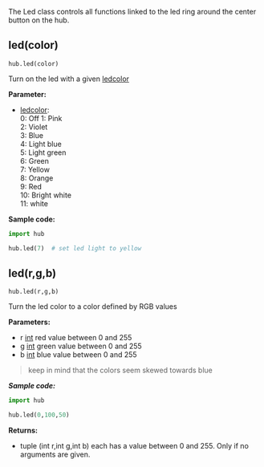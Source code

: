 
The Led class controls all functions linked to the led ring around the center button on the hub.

## led(color)

`hub.led(color)`

Turn on the led with a given [ledcolor](data_types.md#led)

__Parameter:__

*  [ledcolor](data_types.md#led):  
   0: Off
   1:  Pink           
   2:  Violet             
   3:  Blue           
   4:  Light blue     
   5:  Light green    
   6:  Green          
   7:  Yellow         
   8:  Orange         
   9:  Red             
   10: Bright white   
   11: white          

__Sample code:__

``` python
import hub

hub.led(7)  # set led light to yellow
```

## led(r,g,b)

`hub.led(r,g,b)`

Turn the led color to a color defined by RGB values

__Parameters:__  

*  r [int](data_types.md#int) red value between 0 and 255
*  g [int](data_types.md#int) green value between 0 and 255
*  b [int](data_types.md#int) blue value between 0 and 255

> keep in mind that the colors seem skewed towards blue

___Sample code:___
``` python
import hub

hub.led(0,100,50)
```

__Returns:__

* tuple (int r,int g,int b) each has a value between 0 and 255. Only if no arguments are given.


 

